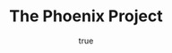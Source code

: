 ---
title: "The Phoenix Project"
bookCover: "/assets/book-covers/the-phoenix-project.jpg"
slug: "the-phoenix-project"
bookAuthor: "Gene Kim"
rating: 10
done: false
tags: []
detailedNotes: false
amazonLink: ""
author:
  name: Rico Trebeljahr
  picture: "/assets/blog/profile.jpeg"
---